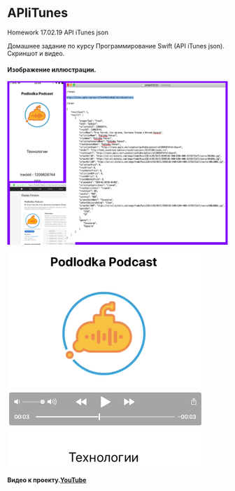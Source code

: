 # APIiTunes
Homework 17.02.19 API iTunes json

Домашнее задание по курсу Программирование Swift (API iTunes json). Скриншот и видео.

#### Изображение иллюстрации.

![Illustration to the project](https://github.com/EugenePerlik/APIiTunes/raw/master/promo/IMGInfo.png)


[![Video to the project](https://github.com/EugenePerlik/APIiTunes/raw/master/promo/IMGvideoPodcast.png)](https://yadi.sk/d/n2xgfMJeWzjH4Q)

#### Видео к проекту.[YouTube](https://youtu.be/n-Po7aPm00w)

